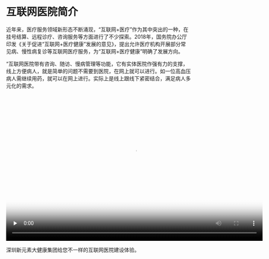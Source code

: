 ﻿互联网医院简介
==============

近年来，医疗服务领域新形态不断涌现，“互联网+医疗”作为其中突出的一种，在挂号结算、远程诊疗、咨询服务等方面进行了不少探索。2018年，国务院办公厅印发《关于促进“互联网+医疗健康”发展的意见》，提出允许医疗机构开展部分常见病、慢性病复诊等互联网医疗服务，为“互联网+医疗健康”明确了发展方向。

“互联网医院带有咨询、随访、慢病管理等功能，它有实体医院作强有力的支撑，线上方便病人，就是简单的问题不需要到医院，在网上就可以进行。如一位高血压病人需继续用药，就可以在网上进行。实际上是线上跟线下紧密结合，满足病人多元化的需求。

<video id="video" width="700px" height="400px" controls="" preload="none" poster="http://om2bks7xs.bkt.clouddn.com/2017-08-26-Markdown-Advance-Video.jpg"> <source id="mp4" src="images/Video.mp4" type="video/mp4"> </video>

深圳新元素大健康集团给您不一样的互联网医院建设体验。
